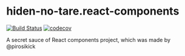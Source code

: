 # hiden-no-tare.react-components

[![Build Status](https://travis-ci.org/pirosikick/hiden-no-tare.react-components.svg?branch=master)](https://travis-ci.org/pirosikick/hiden-no-tare.react-components)
[![codecov](https://codecov.io/gh/pirosikick/hiden-no-tare.react-components/branch/master/graph/badge.svg)](https://codecov.io/gh/pirosikick/hiden-no-tare.react-components)

A secret sauce of React components project, which was made by @pirosikick
